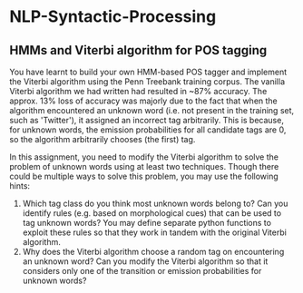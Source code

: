 # NLP-Syntactic-Processing
## HMMs and Viterbi algorithm for POS tagging    

You have learnt to build your own HMM-based POS tagger and implement the Viterbi algorithm using the Penn Treebank training corpus. The vanilla Viterbi algorithm we had written had resulted in ~87% accuracy. The approx. 13% loss of accuracy was majorly due to the fact that when the algorithm encountered an unknown word (i.e. not present in the training set, such as 'Twitter'), it assigned an incorrect tag arbitrarily. This is because, for unknown words, the emission probabilities for all candidate tags are 0, so the algorithm arbitrarily chooses (the first) tag.     

In this assignment, you need to modify the Viterbi algorithm to solve the problem of unknown words using at least two techniques. Though there could be multiple ways to solve this problem, you may use the following hints:  

  1. Which tag class do you think most unknown words belong to? Can you identify rules (e.g. based on morphological cues) that can be used to tag unknown words? You may define          separate python functions to exploit these rules so that they work in tandem with the original Viterbi algorithm. 
  2. Why does the Viterbi algorithm choose a random tag on encountering an unknown word? Can you modify the Viterbi algorithm so that it considers only one of the transition or        emission probabilities for unknown words?
